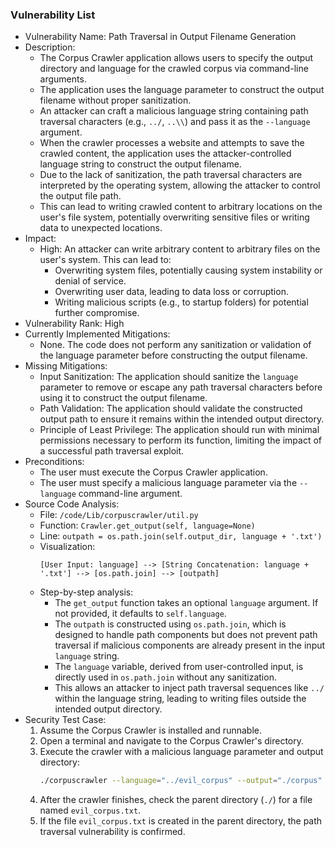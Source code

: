 ### Vulnerability List

* Vulnerability Name: Path Traversal in Output Filename Generation
* Description:
    * The Corpus Crawler application allows users to specify the output directory and language for the crawled corpus via command-line arguments.
    * The application uses the language parameter to construct the output filename without proper sanitization.
    * An attacker can craft a malicious language string containing path traversal characters (e.g., `../`, `..\\`) and pass it as the `--language` argument.
    * When the crawler processes a website and attempts to save the crawled content, the application uses the attacker-controlled language string to construct the output filename.
    * Due to the lack of sanitization, the path traversal characters are interpreted by the operating system, allowing the attacker to control the output file path.
    * This can lead to writing crawled content to arbitrary locations on the user's file system, potentially overwriting sensitive files or writing data to unexpected locations.
* Impact:
    * High: An attacker can write arbitrary content to arbitrary files on the user's system. This can lead to:
        * Overwriting system files, potentially causing system instability or denial of service.
        * Overwriting user data, leading to data loss or corruption.
        * Writing malicious scripts (e.g., to startup folders) for potential further compromise.
* Vulnerability Rank: High
* Currently Implemented Mitigations:
    * None. The code does not perform any sanitization or validation of the language parameter before constructing the output filename.
* Missing Mitigations:
    * Input Sanitization: The application should sanitize the `language` parameter to remove or escape any path traversal characters before using it to construct the output filename.
    * Path Validation: The application should validate the constructed output path to ensure it remains within the intended output directory.
    * Principle of Least Privilege: The application should run with minimal permissions necessary to perform its function, limiting the impact of a successful path traversal exploit.
* Preconditions:
    * The user must execute the Corpus Crawler application.
    * The user must specify a malicious language parameter via the `--language` command-line argument.
* Source Code Analysis:
    * File: `/code/Lib/corpuscrawler/util.py`
    * Function: `Crawler.get_output(self, language=None)`
    * Line: `outpath = os.path.join(self.output_dir, language + '.txt')`
    * Visualization:
        ```
        [User Input: language] --> [String Concatenation: language + '.txt'] --> [os.path.join] --> [outpath]
        ```
    * Step-by-step analysis:
        * The `get_output` function takes an optional `language` argument. If not provided, it defaults to `self.language`.
        * The `outpath` is constructed using `os.path.join`, which is designed to handle path components but does not prevent path traversal if malicious components are already present in the input `language` string.
        * The `language` variable, derived from user-controlled input, is directly used in `os.path.join` without any sanitization.
        * This allows an attacker to inject path traversal sequences like `../` within the language string, leading to writing files outside the intended output directory.
* Security Test Case:
    1. Assume the Corpus Crawler is installed and runnable.
    2. Open a terminal and navigate to the Corpus Crawler's directory.
    3. Execute the crawler with a malicious language parameter and output directory:
        ```bash
        ./corpuscrawler --language="../evil_corpus" --output="./corpus" --language=yo
        ```
    4. After the crawler finishes, check the parent directory (`./`) for a file named `evil_corpus.txt`.
    5. If the file `evil_corpus.txt` is created in the parent directory, the path traversal vulnerability is confirmed.